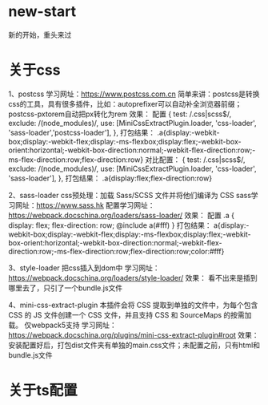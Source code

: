 # new-start
新的开始，重头来过
# 关于css
1、postcss
学习网址：https://www.postcss.com.cn
简单来讲：postcss是转换css的工具，具有很多插件，比如：autoprefixer可以自动补全浏览器前缀；postcss-pxtorem自动把px转化为rem
效果：
配置
    {
        test: /\.css|scss$/,
        exclude: /(node_modules)/,
        use: [MiniCssExtractPlugin.loader, 'css-loader', 'sass-loader','postcss-loader'],
    },
打包结果：
.a{display:-webkit-box;display:-webkit-flex;display:-ms-flexbox;display:flex;-webkit-box-orient:horizontal;-webkit-box-direction:normal;-webkit-flex-direction:row;-ms-flex-direction:row;flex-direction:row}
对比配置：
    {
        test: /\.css|scss$/,
        exclude: /(node_modules)/,
        use: [MiniCssExtractPlugin.loader, 'css-loader', 'sass-loader'],
    },
打包结果：
.a{display:flex;flex-direction:row}

2、sass-loader
css预处理：加载 Sass/SCSS 文件并将他们编译为 CSS
sass学习网址：https://www.sass.hk
配置学习网址：https://webpack.docschina.org/loaders/sass-loader/
效果：
配置
.a {
  display: flex;
  flex-direction: row;
  @include a(#fff)
}
打包结果：
a{display:-webkit-box;display:-webkit-flex;display:-ms-flexbox;display:flex;-webkit-box-orient:horizontal;-webkit-box-direction:normal;-webkit-flex-direction:row;-ms-flex-direction:row;flex-direction:row;color:#fff}

3、style-loader
把css插入到dom中
学习网址：https://webpack.docschina.org/loaders/style-loader/
效果：
看不出来是插到哪里去了，只引了一个bundle.js文件

4、mini-css-extract-plugin
本插件会将 CSS 提取到单独的文件中，为每个包含 CSS 的 JS 文件创建一个 CSS 文件，并且支持 CSS 和 SourceMaps 的按需加载。
仅webpack5支持
学习网址：https://webpack.docschina.org/plugins/mini-css-extract-plugin#root
效果：
安装配置好后，打包dist文件夹有单独的main.css文件；未配置之前，只有html和bundle.js文件

# 关于ts配置